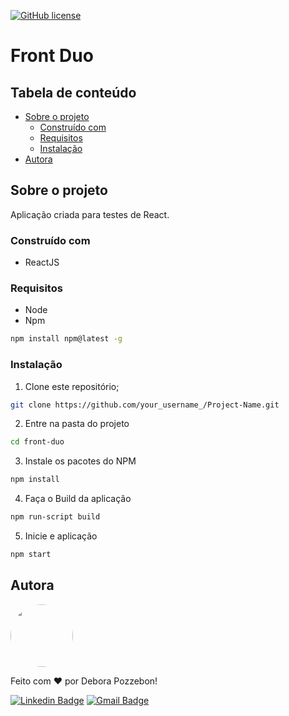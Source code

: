 [![GitHub license](https://img.shields.io/github/license/Naereen/StrapDown.js.svg)](https://github.com/Naereen/StrapDown.js/blob/master/LICENSE)

# Front Duo

## Tabela de conteúdo

<!--ts-->
   * [Sobre o projeto](#sobre-o-projeto)
      * [Construído com](#construído-com)
      * [Requisitos](#requisitos)
      * [Instalação](#instalação)
   * [Autora](#autora)
<!--te-->

## Sobre o projeto

Aplicação criada para testes de React.
### Construído com 

* ReactJS

### Requisitos

* Node
* Npm
```sh
npm install npm@latest -g
```

### Instalação

1. Clone este repositório;
```sh
git clone https://github.com/your_username_/Project-Name.git
```
2. Entre na pasta do projeto
```sh
cd front-duo
```
3. Instale os pacotes do NPM
```sh
npm install
```
4. Faça o Build da aplicação
```sh
npm run-script build
```
5. Inicie e aplicação
```sh
npm start
```


## Autora

<a href="https://github.com/deborapozzebon">
 <img style="border-radius: 50%;" src="https://avatars0.githubusercontent.com/u/29635702?s=400&u=e61d4957236b1836cbf16b13d3851e41abea3eb1&v=4" width="100px;" alt=""/>
 <br />
</a>

Feito com ❤️ por Debora Pozzebon!

[![Linkedin Badge](https://img.shields.io/badge/-Debora-blue?style=flat-square&logo=Linkedin&logoColor=white&link=https://www.linkedin.com/in/d%C3%A9bora-pozzebon-b9883194)](https://www.linkedin.com/in/d%C3%A9bora-pozzebon-b9883194) 
[![Gmail Badge](https://img.shields.io/badge/-debora.pozzebon@gmail.com-c14438?style=flat-square&logo=Gmail&logoColor=white&link=mailto:debora.pozzebon@gmail.com)](mailto:debora.pozzebon@gmail.com)
